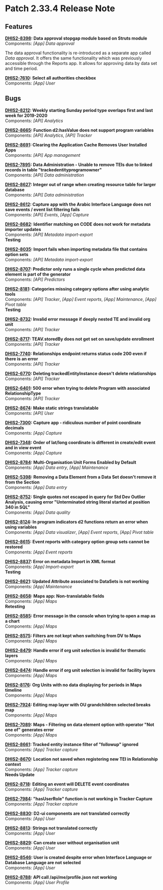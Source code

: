 # Patch 2.33.4 Release Note

## Features

**[DHIS2-8398](https://jira.dhis2.org/browse/DHIS2-8398): Data approval stopgap module based on Struts module**  
Components: _[App] Data approval_  

The data approval functionality is re-introduced as a separate app called *Data approval*. It offers the same functionality which was previously accessible through the Reports app. It allows for approving data by data set and time period. 

**[DHIS2-7610](https://jira.dhis2.org/browse/DHIS2-7610): Select all authorities checkbox**  
Components: _[App] User_

## Bugs

**[DHIS2-8212](https://jira.dhis2.org/browse/DHIS2-8212): Weekly starting Sunday period type overlaps first and last week for 2019-2020**  
Components: _[API] Analytics_

**[DHIS2-8665](https://jira.dhis2.org/browse/DHIS2-8665): Function d2:hasValue does not support program variables**  
Components: _[API] Analytics_, _[API] Tracker_

**[DHIS2-8691](https://jira.dhis2.org/browse/DHIS2-8691): Clearing the Application Cache Removes User Installed Apps**  
Components: _[API] App management_

**[DHIS2-7895](https://jira.dhis2.org/browse/DHIS2-7895): Data Administration - Unable to remove TEIs due to linked records in table "trackedentityprogramowner"**  
Components: _[API] Data administration_

**[DHIS2-8627](https://jira.dhis2.org/browse/DHIS2-8627): Integer out of range when creating resource table for larger database**  
Components: _[API] Data administration_

**[DHIS2-8612](https://jira.dhis2.org/browse/DHIS2-8612): Capture app with the Arabic Interface Language does not save events / event list filtering fails**  
Components: _[API] Events_, _[App] Capture_

**[DHIS2-8682](https://jira.dhis2.org/browse/DHIS2-8682): Identifier matching on CODE does not work for metadata importer updates**  
Components: _[API] Metadata import-export_  
**Testing**

**[DHIS2-8035](https://jira.dhis2.org/browse/DHIS2-8035): Import fails when importing metadata file that contains option sets**  
Components: _[API] Metadata import-export_

**[DHIS2-8707](https://jira.dhis2.org/browse/DHIS2-8707): Predictor only runs a single cycle when predicted data element is part of the generator**  
Components: _[API] Predictors_

**[DHIS2-8181](https://jira.dhis2.org/browse/DHIS2-8181): Categories missing category options after using analytic tools**  
Components: _[API] Tracker_, _[App] Event reports_, _[App] Maintenance_, _[App] Pivot table_  
**Testing**

**[DHIS2-8732](https://jira.dhis2.org/browse/DHIS2-8732): Invalid error message if deeply nested TE and invalid org unit**  
Components: _[API] Tracker_

**[DHIS2-8717](https://jira.dhis2.org/browse/DHIS2-8717): TEAV.storedBy does not get set on save/update enrollment**  
Components: _[API] Tracker_

**[DHIS2-7740](https://jira.dhis2.org/browse/DHIS2-7740): Relationships endpoint returns status code 200 even if there is an error**  
Components: _[API] Tracker_

**[DHIS2-6770](https://jira.dhis2.org/browse/DHIS2-6770): Deleting trackedEntityInstance doesn't delete relationships**  
Components: _[API] Tracker_

**[DHIS2-6401](https://jira.dhis2.org/browse/DHIS2-6401): 500 error when trying to delete Program with associated RelationshipType**  
Components: _[API] Tracker_

**[DHIS2-8674](https://jira.dhis2.org/browse/DHIS2-8674): Make static strings translatable**  
Components: _[API] User_

**[DHIS2-7300](https://jira.dhis2.org/browse/DHIS2-7300): Capture app - ridiculous number of point coordinate decimals**  
Components: _[App] Capture_

**[DHIS2-7348](https://jira.dhis2.org/browse/DHIS2-7348): Order of lat/long coordinate is different in create/edit event and in view event**  
Components: _[App] Capture_

**[DHIS2-8784](https://jira.dhis2.org/browse/DHIS2-8784): Multi-Organisation Unit Forms Enabled by Default**  
Components: _[App] Data entry_, _[App] Maintenance_

**[DHIS2-5398](https://jira.dhis2.org/browse/DHIS2-5398): Removing a Data Element from a Data Set doesn't remove it from the Section**  
Components: _[App] Data entry_

**[DHIS2-8752](https://jira.dhis2.org/browse/DHIS2-8752): Single quotes not escaped in query for Std Dev Outlier Analysis, causing error "Unterminated string literal started at position 340 in SQL"**  
Components: _[App] Data quality_

**[DHIS2-8124](https://jira.dhis2.org/browse/DHIS2-8124): In program indicators d2 functions return an error when using variables**  
Components: _[App] Data visualizer_, _[App] Event reports_, _[App] Pivot table_

**[DHIS2-8615](https://jira.dhis2.org/browse/DHIS2-8615): Event reports with category option group sets cannot be restored**  
Components: _[App] Event reports_

**[DHIS2-8837](https://jira.dhis2.org/browse/DHIS2-8837): Error on metadata Import in XML format**  
Components: _[App] Import-export_  
**Testing**

**[DHIS2-8621](https://jira.dhis2.org/browse/DHIS2-8621): Updated Attribute associated to DataSets is not working**  
Components: _[App] Maintenance_

**[DHIS2-8658](https://jira.dhis2.org/browse/DHIS2-8658): Maps app: Non-translatable fields**  
Components: _[App] Maps_  
**Retesting**

**[DHIS2-8585](https://jira.dhis2.org/browse/DHIS2-8585): Error message in the console when trying to open a map as a chart**  
Components: _[App] Maps_

**[DHIS2-8575](https://jira.dhis2.org/browse/DHIS2-8575): Filters are not kept when switching from DV to Maps**  
Components: _[App] Maps_

**[DHIS2-8479](https://jira.dhis2.org/browse/DHIS2-8479): Handle error if org unit selection is invalid for thematic layers**  
Components: _[App] Maps_

**[DHIS2-8474](https://jira.dhis2.org/browse/DHIS2-8474): Handle error if org unit selection is invalid for facility layers**  
Components: _[App] Maps_

**[DHIS2-8176](https://jira.dhis2.org/browse/DHIS2-8176): Org Units with no data displaying for periods in Maps timeline**  
Components: _[App] Maps_

**[DHIS2-7924](https://jira.dhis2.org/browse/DHIS2-7924): Editing map layer with OU grandchildren selected breaks map**  
Components: _[App] Maps_

**[DHIS2-7089](https://jira.dhis2.org/browse/DHIS2-7089): Maps - Filtering on data element option with operator "Not one of" generates error**  
Components: _[App] Maps_

**[DHIS2-8661](https://jira.dhis2.org/browse/DHIS2-8661): Tracked entity instance filter of "followup" ignored**  
Components: _[App] Tracker capture_

**[DHIS2-8670](https://jira.dhis2.org/browse/DHIS2-8670): Location not saved when registering new TEI in Relationship context**  
Components: _[App] Tracker capture_  
**Needs Update**

**[DHIS2-8718](https://jira.dhis2.org/browse/DHIS2-8718): Editing an event will DELETE event coordinates**  
Components: _[App] Tracker capture_

**[DHIS2-7984](https://jira.dhis2.org/browse/DHIS2-7984): "hasUserRole" function is not working in Tracker Capture**  
Components: _[App] Tracker capture_

**[DHIS2-8830](https://jira.dhis2.org/browse/DHIS2-8830): D2-ui components are not translated correctly**  
Components: _[App] User_

**[DHIS2-8813](https://jira.dhis2.org/browse/DHIS2-8813): Strings not translated correctly**  
Components: _[App] User_

**[DHIS2-8829](https://jira.dhis2.org/browse/DHIS2-8829): Can create user without organisation unit**  
Components: _[App] User_

**[DHIS2-8546](https://jira.dhis2.org/browse/DHIS2-8546): User is created despite error when Interface Language or Database Language are not selected**  
Components: _[App] User_

**[DHIS2-8788](https://jira.dhis2.org/browse/DHIS2-8788): API call /api/me/profile.json not working**  
Components: _[App] User Profile_

